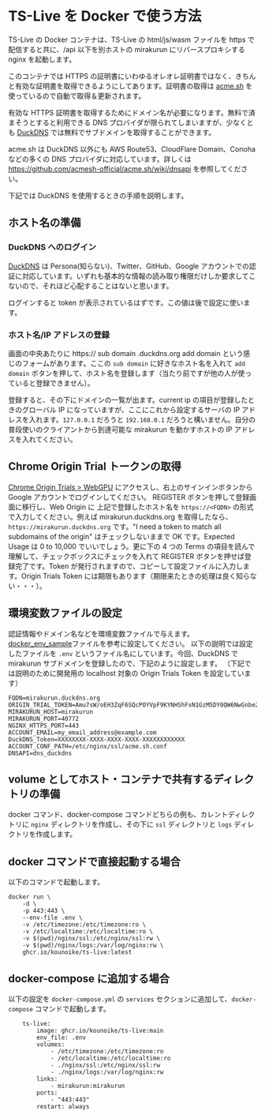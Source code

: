 # TS-Live を Docker で使う方法

TS-Live の Docker コンテナは、TS-Live の html/js/wasm ファイルを https で配信すると共に、/api 以下を別ホストの mirakurun にリバースプロキシする nginx を起動します。

このコンテナでは HTTPS の証明書にいわゆるオレオレ証明書ではなく、きちんと有効な証明書を取得できるようにしてあります。証明書の取得は [acme.sh](https://acme.sh) を使っているので自動で取得＆更新されます。

有効な HTTPS 証明書を取得するためにドメイン名が必要になります。無料で済まそうとすると利用できる DNS プロバイダが限られてしまいますが、少なくとも [DuckDNS](https://duckdns.org) では無料でサブドメインを取得することができます。

acme.sh は DuckDNS 以外にも AWS Route53、CloudFlare Domain、Conoha などの多くの DNS プロバイダに対応しています。詳しくは https://github.com/acmesh-official/acme.sh/wiki/dnsapi を参照してください。

下記では DuckDNS を使用するときの手順を説明します。

## ホスト名の準備

### DuckDNS へのログイン

[DuckDNS](https://duckdns.org) は Persona(知らない)、Twitter、GitHub、Google アカウントでの認証に対応しています。いずれも基本的な情報の読み取り権限だけしか要求してこないので、それほど心配することはないと思います。

ログインすると token が表示されているはずです。この値は後で設定に使います。

### ホスト名/IP アドレスの登録

画面の中央あたりに https:// sub domain .duckdns.org add domain という感じのフォームがあります。ここの `sub domain` に好きなホスト名を入れて `add domain` ボタンを押して、ホスト名を登録します（当たり前ですが他の人が使っていると登録できません）。

登録すると、その下にドメインの一覧が出ます。current ip の項目が登録したときのグローバル IP になっていますが、ここにこれから設定するサーバの IP アドレスを入れます。`127.0.0.1` だろうと `192.168.0.1` だろうと構いません。自分の普段使いのクライアントから到達可能な mirakurun を動かすホストの IP アドレスを入れてください。

## Chrome Origin Trial トークンの取得

[Chrome Origin Trials > WebGPU](https://developer.chrome.com/origintrials/#/view_trial/118219490218475521) にアクセスし、右上のサインインボタンから Google アカウントでログインしてください。
REGISTER ボタンを押して登録画面に移行し、Web Origin に 上記で登録したホスト名を `https://<FQDN>` の形式で入力してください。例えば mirakurun.duckdns.org を取得したなら、`https://mirakurun.duckdns.org` です。"I need a token to match all subdomains of the origin" はチェックしないままで OK です。Expected Usage は 0 to 10,000 でいいでしょう。更に下の 4 つの Terms の項目を読んで理解して、チェックボックスにチェックを入れて REGISTER ボタンを押せば登録完了です。Token が発行されますので、コピーして設定ファイルに入力します。Origin Trials Token には期限もあります（期限来たときの処理は良く知らない・・・）。

## 環境変数ファイルの設定

認証情報やドメイン名などを環境変数ファイルで与えます。[docker_env_sample](./docker_env_sample)ファイルを参考に設定してください。
以下の説明では設定したファイルを `.env` というファイル名にしています。今回、DuckDNS で mirakurun サブドメインを登録したので、下記のように設定します。
（下記では説明のために開発用の localhost 対象の Origin Trials Token を設定しています）

```.env
FQDN=mirakurun.duckdns.org
ORIGIN_TRIAL_TOKEN=Amu7sW/oEH3ZqF6SQcPOYVpF9KYNHShFxN1GzM5DY0QW6NwGnbe2kE/YyeQdkSD+kZWhmRnUwQT85zvOA5WYfgAAAABJeyJvcmlnaW4iOiJodHRwOi8vbG9jYWxob3N0OjMwMDAiLCJmZWF0dXJlIjoiV2ViR1BVIiwiZXhwaXJ5IjoxNjUyODMxOTk5fQ==
MIRAKURUN_HOST=mirakurun
MIRAKURUN_PORT=40772
NGINX_HTTPS_PORT=443
ACCOUNT_EMAIL=my_email_address@example.com
DuckDNS_Token=XXXXXXXX-XXXX-XXXX-XXXX-XXXXXXXXXXXX
ACCOUNT_CONF_PATH=/etc/nginx/ssl/acme.sh.conf
DNSAPI=dns_duckdns
```

## volume としてホスト・コンテナで共有するディレクトリの準備

docker コマンド、docker-compose コマンドどちらの例も、カレントディレクトリに `nginx` ディレクトリを作成し、その下に `ssl` ディレクトリと `logs` ディレクトリを作成します。

## docker コマンドで直接起動する場合

以下のコマンドで起動します。

```
docker run \
    -d \
    -p 443:443 \
    --env-file .env \
    -v /etc/timezone:/etc/timezone:ro \
    -v /etc/localtime:/etc/localtime:ro \
    -v $(pwd)/nginx/ssl:/etc/nginx/ssl:rw \
    -v $(pwd)/nginx/logs:/var/log/nginx:rw \
    ghcr.io/kounoike/ts-live:latest
```

## docker-compose に追加する場合

以下の設定を `docker-compose.yml` の `services` セクションに追加して、`docker-compose` コマンドで起動します。

```
    ts-live:
        image: ghcr.io/kounoike/ts-live:main
        env_file: .env
        volumes:
            - /etc/timezone:/etc/timezone:ro
            - /etc/localtime:/etc/localtime:ro
            - ./nginx/ssl:/etc/nginx/ssl:rw
            - ./nginx/logs:/var/log/nginx:rw
        links:
            - mirakurun:mirakurun
        ports:
            - "443:443"
        restart: always
```
